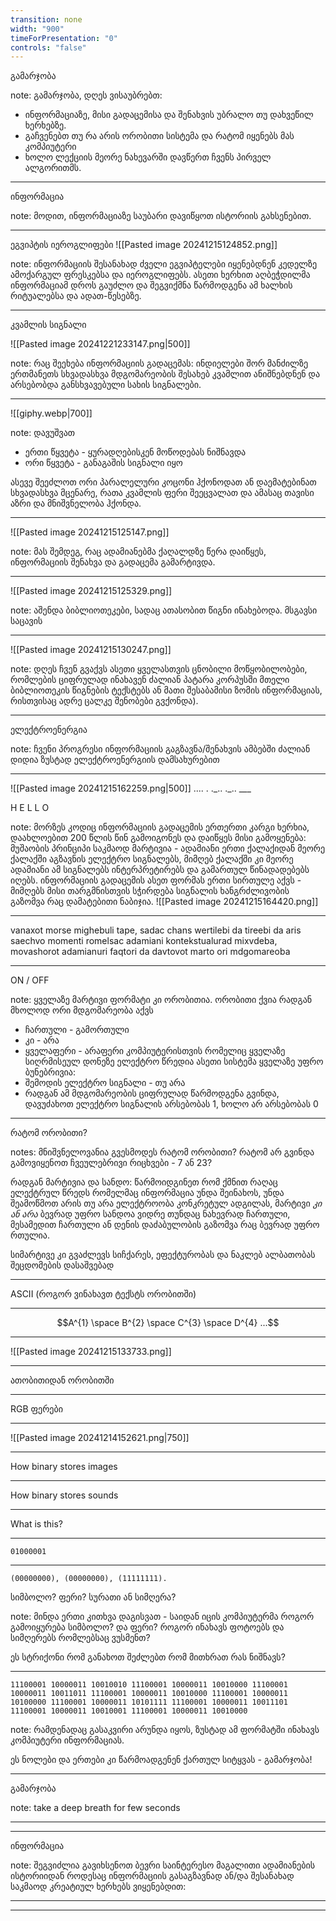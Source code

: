 ```yaml
---
transition: none
width: "900"
timeForPresentation: "0"
controls: "false"
---
```

გამარჯობა

note:
გამარჯობა, დღეს ვისაუბრებთ:
- ინფორმაციაზე, მისი გადაცემისა და შენახვის უბრალო თუ დახვეწილ ხერხებზე.
- გაჩვენებთ თუ რა არის ორობითი სისტემა და რატომ იყენებს მას კომპიუტერი
- ხოლო ლექციის მეორე ნახევარში დავწერთ ჩვენს პირველ ალგორითმს.


---

ინფორმაცია

note:
მოდით, ინფორმაციაზე საუბარი დავიწყოთ ისტორიის გახსენებით.

---
ეგვიპტის იეროგლიფები
![[Pasted image 20241215124852.png]]

note:
ინფორმაციის შესანახად ძველი ეგვიპტელები იყენებდნენ კედელზე ამოქარგულ ფრესკებსა და იეროგლიფებს. ასეთი ხერხით აღბეჭდილმა ინფორმაციამ დროს გაუძლო და შეგვიქმნა წარმოდგენა ამ ხალხის რიტუალებსა და ადათ-წესებზე.

---

კვამლის სიგნალი

![[Pasted image 20241221233147.png|500]]

note:
რაც შეეხება ინფორმაციის გადაცემას:
ინდიელები შორ მანძილზე ერთმანეთს სხვადასხვა მდგომარეობის შესახებ  კვამლით ანიშნებდნენ და არსებობდა განსხვავებული სახის სიგნალები.  

---

![[giphy.webp|700]]

note:
დავუშვათ
- ერთი წყვეტა - ყურადღებისკენ მოწოდებას ნიშნავდა
- ორი წყვეტა - განაგაშის სიგნალი იყო

ასევე შეეძლოთ ორი პარალელური კოცონი  ჰქონოდათ ან დაემატებინათ სხვადასხვა მცენარე, რათა კვამლის ფერი შეეცვალათ და ამასაც თავისი აზრი და მნიშვნელობა ჰქონდა.

---

![[Pasted image 20241215125147.png]]

note:
მას შემდეგ, რაც ადამიანებმა ქაღალდზე წერა დაიწყეს, ინფორმაციის შენახვა და გადაცემა გამარტივდა.

---
![[Pasted image 20241215125329.png]]

note:
აშენდა ბიბლიოთეკები, სადაც ათასობით წიგნი ინახებოდა. მსგავსი საცავის 

---
![[Pasted image 20241215130247.png]]

note:
დღეს ჩვენ გვაქვს ასეთი ყველასთვის ცნობილი მოწყობილობები, რომლების ციფრულად ინახავენ ძალიან პატარა კორპუსში მთელი ბიბლიოთეკის წიგნების ტექსტებს ან მათი შესაბამისი ზომის ინფორმაციას, რისთვისაც ადრე ცალკე შენობები გვქონდა).

---
ელექტროენერგია

note:
ჩვენი პროგრესი ინფორმაციის გაგზავნა/შენახვის ამბებში ძალიან დიდია ზუსტად ელექტროენერგიის დამსახურებით

---

![[Pasted image 20241215162259.png|500]]
.... . .\_.. .\_.. ___

H E L L O

note:
მორზეს კოდიც ინფორმაციის გადაცემის ერთერთი კარგი ხერხია, დაახლოებით 200 წლის წინ გამოიგონეს და დაიწყეს მისი გამოყენება: მუშაობის პრინციპი საკმაოდ მარტივია - ადამიანი ერთი ქალაქიდან მეორე ქალაქში აგზავნის ელექტრო სიგნალებს, მიმღებ ქალაქში კი მეორე ადამიანი ამ სიგნალებს ინტერპრეტირებს და გამართულ წინადადებებს იღებს. ინფორმაციის გადაცემის ასეთ ფორმას ერთი სირთულე აქვს - მიმღებს მისი თარგმნისთვის სჭირდება სიგნალის ხანგრძლივობის გაზომვა რაც დამატებითი ნაბიჯია.
![[Pasted image 20241215164420.png]]

---
vanaxot morse mighebuli tape, sadac chans wertilebi da tireebi da aris saechvo momenti romelsac adamiani kontekstualurad mixvdeba,
movashorot adamianuri faqtori da davtovot marto ori mdgomareoba 

---
ON / OFF

note:
ყველაზე მარტივი ფორმატი კი ორობითია. ორობითი ქვია რადგან მხოლოდ ორი მდგომარეობა აქვს 
- ჩართული - გამორთული
- კი - არა
- ყველაფერი - არაფერი
კომპიუტერისთვის რომელიც ყველაზე სიღრმისეულ დონეზე ელექტრო წრედია ასეთი სისტემა ყველაზე უფრო ბუნებრივია:
- შემოდის ელექტრო სიგნალი - თუ არა
- რადგან ამ მდგომარეობის ციფრულად წარმოდგენა გვინდა, დავუძახოთ ელექტრო სიგნალის არსებობას 1, ხოლო არ არსებობას 0

---
რატომ ორობითი?

notes:
მნიშვნელოვანია გვესმოდეს რატომ ორობითი? რატომ არ გვინდა გამოვიყენოთ ჩვეულებრივი რიცხვები - 7 ან 23? 

რადგან მარტივია და სანდო: წარმოიდგინეთ რომ ქმნით რაღაც ელექტრულ წრედს რომელმაც ინფორმაცია უნდა შეინახოს, უნდა შეამოწმოთ არის თუ არა ელექტროობა კონკრეტულ ადგილას, მარტივი *კი ან არა* ბევრად უფრო სანდოა ვიდრე თუნდაც ნახევრად ჩართული, მესამედით ჩართული ან დენის დაძაბულობის გაზომვა რაც ბევრად უფრო რთულია. 

სიმარტივე კი გვაძლევს სიჩქარეს, ეფექტურობას და ნაკლებ ალბათობას შეცდომების დასაშვებად

---

ASCII (როგორ ვინახავთ ტექსტს ორობითში)

---
$$A^{1} \space B^{2} \space C^{3} \space D^{4} ...$$

---
![[Pasted image 20241215133733.png]]

---

ათობითიდან ორობითში

---

RGB ფერები

---

![[Pasted image 20241214152621.png|750]]

---
How binary stores images

---
How binary stores sounds

---
What is this?

---
`01000001`

---
`(00000000), (00000000), (11111111).`






















სიმბოლო? ფერი? სურათი ან სიმღერა?

note:
მინდა ერთი კითხვა დაგისვათ - საიდან იცის კომპიუტერმა როგორ გამოიყურება სიმბოლო? და ფერი? როგორ ინახავს ფოტოებს და სიმღერებს რომლებსაც ვუსმენთ?

ეს სტრიქონი რომ განახოთ შეძლებთ რომ მითხრათ რას ნიშნავს?

---

`11100001 10000011 10010010 11100001 10000011 10010000 11100001 10000011 10011011 11100001 10000011 10010000 11100001 10000011 10100000 11100001 10000011 10101111 11100001 10000011 10011101 11100001 10000011 10010001 11100001 10000011 10010000`

note:
რამდენადაც გასაკვირი არუნდა იყოს, ზუსტად ამ ფორმატში ინახავს კომპიუტერი ინფორმაციას.

ეს ნოლები და ერთები კი წარმოადგენენ ქართულ სიტყვას - გამარჯობა!


---

გამარჯობა

note:
take a deep breath for few seconds


---


---

ინფორმაცია

note:
შეგვიძლია გავიხსენოთ ბევრი საინტერესო მაგალითი ადამიანების ისტორიიდან როდესაც ინფორმაციის გასაგზავნად ან/და შესანახად საკმაოდ კრეატიულ ხერხებს ვიყენებდით:

---




---
